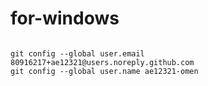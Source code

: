 # for-windows

```

git config --global user.email 80916217+ae12321@users.noreply.github.com
git config --global user.name ae12321-omen

```